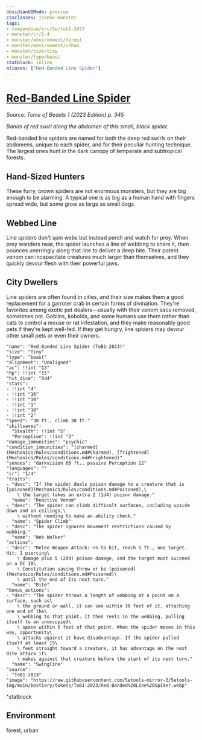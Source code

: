 ```yaml
---
obsidianUIMode: preview
cssclasses: json5e-monster
tags:
- compendium/src/5e/tob1-2023
- monster/cr/1-4
- monster/environment/forest
- monster/environment/urban
- monster/size/tiny
- monster/type/beast
statblock: inline
aliases: ["Red-Banded Line Spider"]
---
```

# [Red-Banded Line Spider](Mechanics\bestiary\beast/red-banded-line-spider-tob1-2023.md)
*Source: Tome of Beasts 1 (2023 Edition) p. 345*  

*Bands of red swirl along the abdomen of this small, black spider.*

Red-banded line spiders are named for both the deep red swirls on their abdomens, unique to each spider, and for their peculiar hunting technique. The largest ones hunt in the dark canopy of temperate and subtropical forests.

## Hand-Sized Hunters

These furry, brown spiders are not enormous monsters, but they are big enough to be alarming. A typical one is as big as a human hand with fingers spread wide, but some grow as large as small dogs.

## Webbed Line

Line spiders don't spin webs but instead perch and watch for prey. When prey wanders near, the spider launches a line of webbing to snare it, then pounces unerringly along that line to deliver a deep bite. Their potent venom can incapacitate creatures much larger than themselves, and they quickly devour flesh with their powerful jaws.

## City Dwellers

Line spiders are often found in cities, and their size makes them a good replacement for a garroter crab in certain forms of divination. They're favorites among exotic pet dealers—usually with their venom sacs removed, sometimes not. Goblins, kobolds, and some humans use them rather than cats to control a mouse or rat infestation, and they make reasonably good pets if they're kept well-fed. If they get hungry, line spiders may devour other small pets or even their owners.

```statblock
"name": "Red-Banded Line Spider (ToB1-2023)"
"size": "Tiny"
"type": "beast"
"alignment": "Unaligned"
"ac": !!int "13"
"hp": !!int "15"
"hit_dice": "6d4"
"stats":
- !!int "4"
- !!int "16"
- !!int "10"
- !!int "1"
- !!int "10"
- !!int "2"
"speed": "30 ft., climb 30 ft."
"skillsaves":
  "Stealth": !!int "5"
  "Perception": !!int "2"
"damage_immunities": "psychic"
"condition_immunities": "[charmed](Mechanics/Rules/conditions.md#Charmed), [frightened](Mechanics/Rules/conditions.md#Frightened)"
"senses": "darkvision 60 ft., passive Perception 12"
"languages": ""
"cr": "1/4"
"traits":
- "desc": "If the spider deals poison damage to a creature that is [poisoned](Mechanics/Rules/conditions.md#Poisoned),\
    \ the target takes an extra 2 (1d4) poison damage."
  "name": "Reactive Venom"
- "desc": "The spider can climb difficult surfaces, including upside down and on ceilings,\
    \ without needing to make an ability check."
  "name": "Spider Climb"
- "desc": "The spider ignores movement restrictions caused by webbing."
  "name": "Web Walker"
"actions":
- "desc": "Melee Weapon Attack: +5 to hit, reach 5 ft., one target. Hit: 1 piercing\
    \ damage plus 5 (2d4) poison damage, and the target must succeed on a DC 10\
    \ Constitution saving throw or be [poisoned](Mechanics/Rules/conditions.md#Poisoned)\
    \ until the end of its next turn."
  "name": "Bite"
"bonus_actions":
- "desc": "The spider throws a length of webbing at a point on a surface, such as\
    \ the ground or wall, it can see within 30 feet of it, attaching one end of the\
    \ webbing to that point. It then reels in the webbing, pulling itself to an unoccupied\
    \ space within 5 feet of that point. When the spider moves in this way, opportunity\
    \ attacks against it have disadvantage. If the spider pulled itself at least 15\
    \ feet straight toward a creature, it has advantage on the next Bite attack it\
    \ makes against that creature before the start of its next turn."
  "name": "Swingline"
"source":
- "ToB1-2023"
"image": "https://raw.githubusercontent.com/5etools-mirror-3/5etools-img/main/bestiary/tokens/ToB1-2023/Red-Banded%20Line%20Spider.webp"
```
^statblock

## Environment

forest, urban